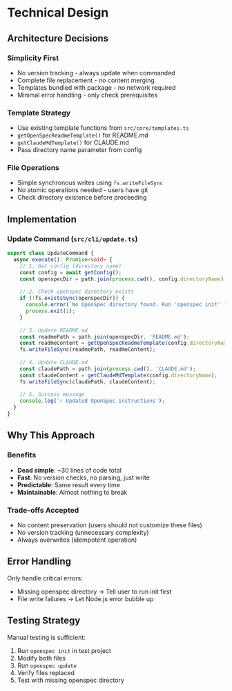 # Technical Design

## Architecture Decisions

### Simplicity First
- No version tracking - always update when commanded
- Complete file replacement - no content merging
- Templates bundled with package - no network required
- Minimal error handling - only check prerequisites

### Template Strategy
- Use existing template functions from `src/core/templates.ts`
- `getOpenSpecReadmeTemplate()` for README.md
- `getClaudeMdTemplate()` for CLAUDE.md
- Pass directory name parameter from config

### File Operations
- Simple synchronous writes using `fs.writeFileSync`
- No atomic operations needed - users have git
- Check directory existence before proceeding

## Implementation

### Update Command (`src/cli/update.ts`)
```typescript
export class UpdateCommand {
  async execute(): Promise<void> {
    // 1. Get config (directory name)
    const config = await getConfig();
    const openspecDir = path.join(process.cwd(), config.directoryName);
    
    // 2. Check openspec directory exists
    if (!fs.existsSync(openspecDir)) {
      console.error(`No OpenSpec directory found. Run 'openspec init' first.`);
      process.exit(1);
    }
    
    // 3. Update README.md
    const readmePath = path.join(openspecDir, 'README.md');
    const readmeContent = getOpenSpecReadmeTemplate(config.directoryName);
    fs.writeFileSync(readmePath, readmeContent);
    
    // 4. Update CLAUDE.md
    const claudePath = path.join(process.cwd(), 'CLAUDE.md');
    const claudeContent = getClaudeMdTemplate(config.directoryName);
    fs.writeFileSync(claudePath, claudeContent);
    
    // 5. Success message
    console.log('✓ Updated OpenSpec instructions');
  }
}
```

## Why This Approach

### Benefits
- **Dead simple**: ~30 lines of code total
- **Fast**: No version checks, no parsing, just write
- **Predictable**: Same result every time
- **Maintainable**: Almost nothing to break

### Trade-offs Accepted
- No content preservation (users should not customize these files)
- No version tracking (unnecessary complexity)
- Always overwrites (idempotent operation)

## Error Handling

Only handle critical errors:
- Missing openspec directory → Tell user to run init first
- File write failures → Let Node.js error bubble up

## Testing Strategy

Manual testing is sufficient:
1. Run `openspec init` in test project
2. Modify both files
3. Run `openspec update`
4. Verify files replaced
5. Test with missing openspec directory